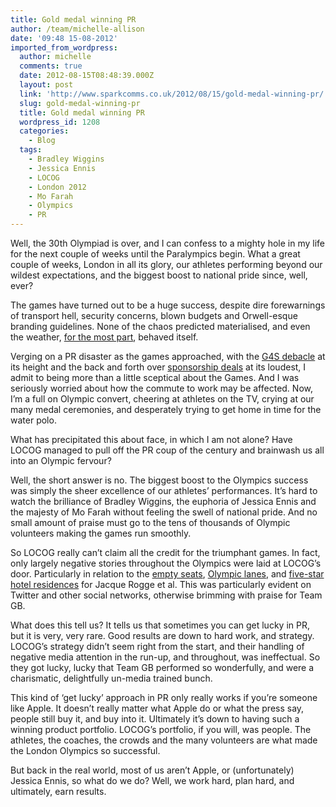 ```yaml
---
title: Gold medal winning PR
author: /team/michelle-allison
date: '09:48 15-08-2012'
imported_from_wordpress:
  author: michelle
  comments: true
  date: 2012-08-15T08:48:39.000Z
  layout: post
  link: 'http://www.sparkcomms.co.uk/2012/08/15/gold-medal-winning-pr/'
  slug: gold-medal-winning-pr
  title: Gold medal winning PR
  wordpress_id: 1208
  categories:
    - Blog
  tags:
    - Bradley Wiggins
    - Jessica Ennis
    - LOCOG
    - London 2012
    - Mo Farah
    - Olympics
    - PR
---
```


Well, the 30th Olympiad is over, and I can confess to a mighty hole in my life for the next couple of weeks until the Paralympics begin. What a great couple of weeks, London in all its glory, our athletes performing beyond our wildest expectations, and the biggest boost to national pride since, well, ever?

The games have turned out to be a huge success, despite dire forewarnings of transport hell, security concerns, blown budgets and Orwell-esque branding guidelines. None of the chaos predicted materialised, and even the weather, [for the most part](http://www.telegraph.co.uk/sport/olympics/news/9453459/London-2012-Olympics-biblical-storm-lashes-capital-as-womens-marathon-starts.html), behaved itself.

Verging on a PR disaster as the games approached, with the [G4S debacle](http://www.guardian.co.uk/uk/video/2012/jul/17/g4s-boss-humiliating-shambles-video) at its height and the back and forth over [sponsorship deals](http://www.guardian.co.uk/sport/2012/jul/20/coe-olympics-sponsorship-row) at its loudest, I admit to being more than a little sceptical about the Games. And I was seriously worried about how the commute to work may be affected. Now, I’m a full on Olympic convert, cheering at athletes on the TV, crying at our many medal ceremonies, and desperately trying to get home in time for the water polo.

What has precipitated this about face, in which I am not alone? Have LOCOG managed to pull off the PR coup of the century and brainwash us all into an Olympic fervour?

Well, the short answer is no. The biggest boost to the Olympics success was simply the sheer excellence of our athletes’ performances. It’s hard to watch the brilliance of Bradley Wiggins, the euphoria of Jessica Ennis and the majesty of Mo Farah without feeling the swell of national pride. And no small amount of praise must go to the tens of thousands of Olympic volunteers making the games run smoothly.

So LOCOG really can’t claim all the credit for the triumphant games. In fact, only largely negative stories throughout the Olympics were laid at LOCOG’s door. Particularly in relation to the [empty seats](http://www.guardian.co.uk/sport/london-2012-olympics-blog/2012/jul/31/london-2012-empty-vip-seats), [Olympic lanes](http://www.bbc.co.uk/news/uk-18989656), and [five-star hotel residences](http://www.telegraph.co.uk/sport/olympics/9419914/London-2012-Olympics-IOC-President-Jacques-Rogge-insists-he-is-working-class-despite-VIP-treatment.html) for Jacque Rogge et al. This was particularly evident on Twitter and other social networks, otherwise brimming with praise for Team GB.

What does this tell us? It tells us that sometimes you can get lucky in PR, but it is very, very rare. Good results are down to hard work, and strategy. LOCOG’s strategy didn’t seem right from the start, and their handling of negative media attention in the run-up, and throughout, was ineffectual. So they got lucky, lucky that Team GB performed so wonderfully, and were a charismatic, delightfully un-media trained bunch.

This kind of ‘get lucky’ approach in PR only really works if you’re someone like Apple. It doesn’t really matter what Apple do or what the press say, people still buy it, and buy into it. Ultimately it’s down to having such a winning product portfolio. LOCOG’s portfolio, if you will, was people. The athletes, the coaches, the crowds and the many volunteers are what made the London Olympics so successful.

But back in the real world, most of us aren’t Apple, or (unfortunately) Jessica Ennis, so what do we do? Well, we work hard, plan hard, and ultimately, earn results.
